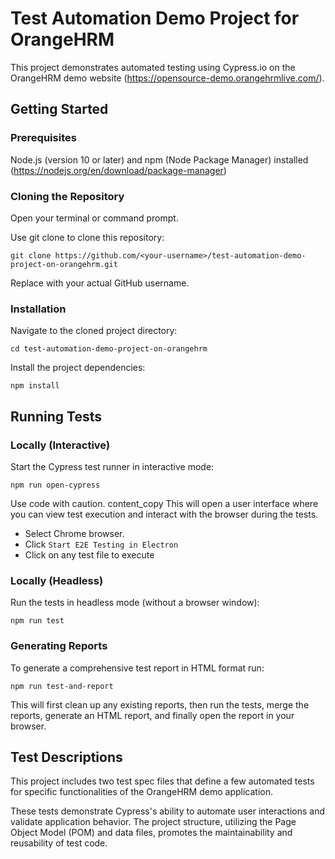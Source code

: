 # Test Automation Demo Project for OrangeHRM

This project demonstrates automated testing using Cypress.io on the OrangeHRM demo website (https://opensource-demo.orangehrmlive.com/).

## Getting Started
### Prerequisites
Node.js (version 10 or later) and npm (Node Package Manager) installed (https://nodejs.org/en/download/package-manager)

### Cloning the Repository
Open your terminal or command prompt.

Use git clone to clone this repository:

```
git clone https://github.com/<your-username>/test-automation-demo-project-on-orangehrm.git
``` 


Replace <your-username> with your actual GitHub username.

### Installation
Navigate to the cloned project directory:

```
cd test-automation-demo-project-on-orangehrm
```

Install the project dependencies:

```
npm install
```


## Running Tests
### Locally (Interactive)

Start the Cypress test runner in interactive mode:
```
npm run open-cypress
```
Use code with caution.
content_copy
This will open a user interface where you can view test execution and interact with the browser during the tests.
- Select Chrome browser.
- Click `Start E2E Testing in Electron`
- Click on any test file to execute

### Locally (Headless)

Run the tests in headless mode (without a browser window):

```
npm run test
```

### Generating Reports

To generate a comprehensive test report in HTML format run:

```
npm run test-and-report
```

This will first clean up any existing reports, then run the tests, merge the reports, generate an HTML report, and finally open the report in your browser.

## Test Descriptions
This project includes two test spec files that define a few automated tests for specific functionalities of the OrangeHRM demo application.

These tests demonstrate Cypress's ability to automate user interactions and validate application behavior. The project structure, utilizing the Page Object Model (POM) and data files, promotes the maintainability and reusability of test code.
